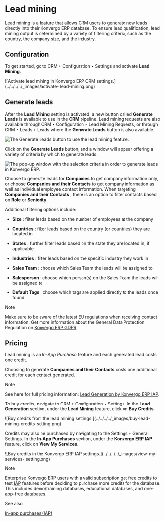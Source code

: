 # Lead mining

Lead mining is a feature that allows CRM users to generate new leads directly
into their Konvergo ERP database. To ensure lead qualification, lead mining output is
determined by a variety of filtering criteria, such as the country, the
company size, and the industry.

## Configuration

To get started, go to CRM ‣ Configuration ‣ Settings and activate **Lead
Mining**.

![Activate lead mining in Konvergo ERP CRM settings.](../../../../_images/activate-
lead-mining.png)

## Generate leads

After the **Lead Mining** setting is activated, a new button called **Generate
Leads** is available to use in the **CRM** pipeline. Lead mining requests are
also available through CRM ‣ Configuration ‣ Lead Mining Requests, or through
CRM ‣ Leads ‣ Leads where the **Generate Leads** button is also available.

![The Generate Leads button to use the lead mining
feature.](../../../../_images/generate-leads-button.png)

Click on the **Generate Leads** button, and a window will appear offering a
variety of criteria by which to generate leads.

![The pop-up window with the selection criteria in order to generate leads in
Konvergo ERP.](../../../../_images/generate-leads-popup.png)

Choose to generate leads for **Companies** to get company information only, or
choose **Companies and their Contacts** to get company information as well as
individual employee contact information. When targeting **Companies and their
Contacts** , there is an option to filter contacts based on **Role** or
**Seniority**.

Additional filtering options include:

  * **Size** : filter leads based on the number of employees at the company

  * **Countries** : filter leads based on the country (or countries) they are located in

  * **States** : further filter leads based on the state they are located in, if applicable

  * **Industries** : filter leads based on the specific industry they work in

  * **Sales Team** : choose which Sales Team the leads will be assigned to

  * **Salesperson** : choose which person(s) on the Sales Team the leads will be assigned to

  * **Default Tags** : choose which tags are applied directly to the leads once found

<div class="alert alert-primary">
<p class="alert-title">
Note</p><p>Make sure to be aware of the latest EU regulations when receiving contact information. Get more
information about the General Data Protection Regulation on <a href="http://odoo.com/gdpr">Konvergo ERP GDPR</a>.</p>
</div>

## Pricing

Lead mining is an _In-App Purchase_ feature and each generated lead costs one
credit.

Choosing to generate **Companies and their Contacts** costs one additional
credit for each contact generated.

<div class="alert alert-primary">
<p class="alert-title">
Note</p><p>See here for full pricing information: <a href="https://iap.odoo.com/iap/in-app-services/167?">Lead Generation by Konvergo ERP IAP</a>.</p>
</div>

To buy credits, navigate to CRM ‣ Configuration ‣ Settings. In the **Lead
Generation** section, under the **Lead Mining** feature, click on **Buy
Credits**.

![Buy credits from the lead mining settings.](../../../../_images/buy-lead-
mining-credits-setting.png)

Credits may also be purchased by navigating to the Settings ‣ General
Settings. In the **In-App Purchases** section, under the **Konvergo ERP IAP** feature,
click on **View My Services**.

![Buy credits in the Konvergo ERP IAP settings.](../../../../_images/view-my-services-
setting.png) <div class="alert alert-primary">
<p class="alert-title">
Note</p><p>Enterprise Konvergo ERP users with a valid subscription get free credits to test <abbr title="In-App Purchase">IAP</abbr> features before deciding to purchase more credits for the database. This includes
demo/training databases, educational databases, and one-app-free databases.</p>
</div> <div class="alert alert-secondary">
<p class="alert-title">
See also</p><p><a href="../../../essentials/in_app_purchase">In-app purchases (IAP)</a></p>
</div>

